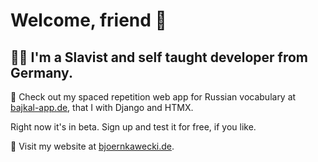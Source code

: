 # Welcome, friend 👋


## 🧑‍💻 I'm a Slavist and self taught developer from Germany.

🌱 Check out my spaced repetition web app for Russian vocabulary at <a target="_blank" rel="noopener noreferrer" href="https://bajkal-app.de">bajkal-app.de</a>, that I with Django and HTMX.

Right now it's in beta. Sign up and test it for free, if you like.

💬 Visit my website at <a target="_blank" rel="noopener noreferrer" href="https://bjoernkawecki.de">bjoernkawecki.de</a>.
